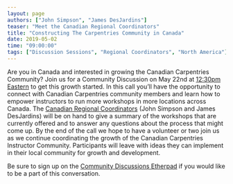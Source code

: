 ```yaml
---
layout: page
authors: ["John Simpson", "James DesJardins"]
teaser: "Meet the Canadian Regional Coordinators"
title: "Constructing The Carpentries Community in Canada"
date: 2019-05-02
time: "09:00:00"
tags: ["Discussion Sessions", "Regional Coordinators", "North America"]
---
```


Are you in Canada and interested in growing the Canadian Carpentries Community? Join us for a Community Discussion on May 22nd at [12:30pm Eastern](https://www.timeanddate.com/worldclock/fixedtime.html?msg=Themed+Discussion+Session%3A+Constructing+the+Carpentries+Community+in+Canada&iso=20190522T1630&p1=1440&ah=1) to get this growth started. In this call you’ll have the opportunity to connect with Canadian Carpentries community members and learn how to empower instructors to run more workshops in more locations across Canada. The [Canadian Regional Coordinators](https://carpentries.org/regions_ca/) (John Simpson and James DesJardins) will be on hand to give a summary of the workshops that are currently offered and to answer any questions about the process that might come up.  By the end of the call we hope to have a volunteer or two join us as we continue coordinating the growth of the Canadian Carpentries Instructor Community. Participants will leave with ideas they can implement in their local community for growth and development.

Be sure to sign up on the [Community Discussions Etherpad](https://pad.carpentries.org/community-discussions) if you would like to be a part of this conversation. 


